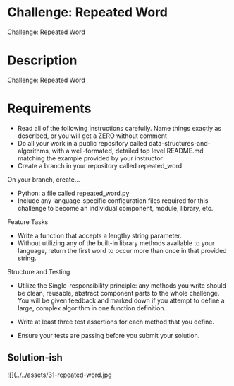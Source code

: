 # Challenge: Repeated Word

Challenge: Repeated Word

# Description

Challenge: Repeated Word

# Requirements

- Read all of the following instructions carefully. Name things exactly as described, or you will get a ZERO without comment
- Do all your work in a public repository called data-structures-and-algorithms, with a well-formated, detailed top level README.md matching the example provided by your instructor
- Create a branch in your repository called repeated_word

On your branch, create…
- Python: a file called repeated_word.py
- Include any language-specific configuration files required for this challenge to become an individual component, module, library, etc.

Feature Tasks
- Write a function that accepts a lengthy string parameter.
- Without utilizing any of the built-in library methods available to your language, return the first word to occur more than once in that provided string.

Structure and Testing
- Utilize the Single-responsibility principle: any methods you write should be clean, reusable, abstract component parts to the whole challenge. You will be given feedback and marked down if you attempt to define a large, complex algorithm in one function definition.

- Write at least three test assertions for each method that you define.

- Ensure your tests are passing before you submit your solution.

## Solution-ish

![](../../assets/31-repeated-word.jpg